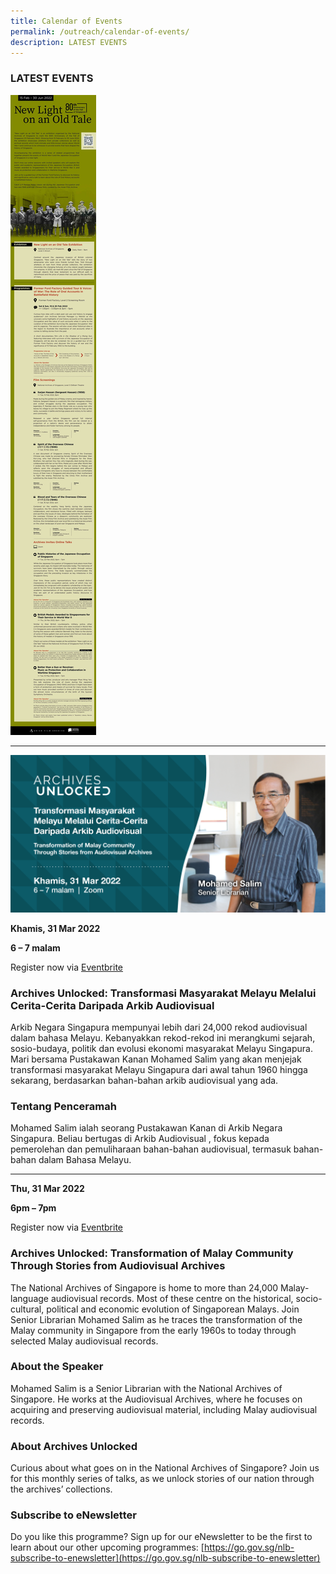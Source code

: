 ```yaml
---
title: Calendar of Events
permalink: /outreach/calendar-of-events/
description: LATEST EVENTS
---
```

### LATEST EVENTS


![](/images/Digital%20Brochure%20Revised.jpg)

_____________________________________________________________________________________

![](/images/AU%20Eventbrite%20Talk%20on%2031%20Mar%202022.jpg)

 
**Khamis, 31 Mar 2022** 

**6 – 7 malam**

Register now via [Eventbrite](https://www.eventbrite.sg/e/archives-unlocked-transformation-of-malay-community-through-audiovisuals-tickets-267396007657)

### Archives Unlocked: Transformasi Masyarakat Melayu Melalui Cerita-Cerita Daripada Arkib Audiovisual

Arkib Negara Singapura mempunyai lebih dari 24,000 rekod audiovisual dalam bahasa Melayu. Kebanyakkan rekod-rekod ini merangkumi sejarah, sosio-budaya, politik dan evolusi ekonomi masyarakat Melayu Singapura. Mari bersama Pustakawan Kanan Mohamed Salim yang akan menjejak transformasi masyarakat Melayu Singapura dari awal tahun 1960 hingga sekarang, berdasarkan bahan-bahan arkib audiovisual yang ada.

### Tentang Penceramah
Mohamed Salim ialah seorang Pustakawan Kanan di Arkib Negara Singapura. Beliau bertugas di Arkib Audiovisual , fokus kepada pemerolehan dan pemuliharaan  bahan-bahan audiovisual, termasuk bahan-bahan dalam Bahasa Melayu.

___________________________________________________________________



**Thu, 31 Mar 2022**

**6pm – 7pm**

Register now via [Eventbrite](https://www.eventbrite.sg/e/archives-unlocked-transformation-of-malay-community-through-audiovisuals-tickets-267396007657)

### Archives Unlocked: Transformation of Malay Community Through Stories from Audiovisual Archives

The National Archives of Singapore is home to more than 24,000 Malay-language audiovisual records. Most of these centre on the historical, socio-cultural, political and economic evolution of Singaporean Malays. Join Senior Librarian Mohamed Salim as he traces the transformation of the Malay community in Singapore from the early 1960s to today through selected Malay audiovisual records.

### About the Speaker
Mohamed Salim is a Senior Librarian with the National Archives of Singapore. He works at the Audiovisual Archives, where he focuses on acquiring and preserving audiovisual material, including Malay audiovisual records.

### About Archives Unlocked
Curious about what goes on in the National Archives of Singapore? Join us for this monthly series of talks, as we unlock stories of our nation through the archives’ collections.

### Subscribe to eNewsletter
Do you like this programme? Sign up for our eNewsletter to be the first to learn about our other upcoming programmes: [https://go.gov.sg/nlb-subscribe-to-enewsletter](https://go.gov.sg/nlb-subscribe-to-enewsletter)